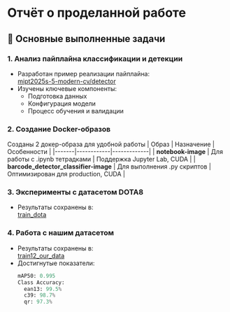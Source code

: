 # Отчёт о проделанной работе

## 🔹 Основные выполненные задачи

### 1. Анализ пайплайна классификации и детекции
- Разработан пример реализации пайплайна:  
  [mipt2025s-5-modern-cv/detector](https://github.com/dvpsun/mipt2025s-5-modern-cv/tree/main/detector)
- Изучены ключевые компоненты:
  - Подготовка данных
  - Конфигурация модели
  - Процесс обучения и валидации

### 2. Создание Docker-образов
Созданы 2 докер-образа для удобной работы
| Образ | Назначение | Особенности |
|-------|------------|-------------|
| **notebook-image** | Для работы с .ipynb тетрадками | Поддержка Jupyter Lab, CUDA |
| **barcode_detector_classifier-image** | Для выполнения .py скриптов | Оптимизирован для production, CUDA |

### 3. Эксперименты с датасетом DOTA8
- Результаты сохранены в:  
  [train_dota](https://github.com/dvpsun/mipt2025s-5-modern-cv/tree/main/runs/obb/train_dota)

### 4. Работа с нашим датасетом
- Результаты сохранены в:  
  [train12_our_data](https://github.com/dvpsun/mipt2025s-5-modern-cv/tree/main/runs/obb/train12_our_data)
- Достигнутые показатели:
  ```python
  mAP50: 0.995
  Class Accuracy:
    ean13: 99.5%
    c39: 98.7%
    qr: 97.3%
    ```
  